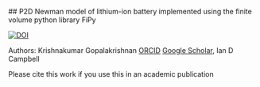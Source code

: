 ## P2D Newman model of lithium-ion battery implemented using the finite volume python library FiPy



[![DOI](https://zenodo.org/badge/244373966.svg)](https://zenodo.org/badge/latestdoi/244373966)


Authors: Krishnakumar Gopalakrishnan [ORCID](https://orcid.org/0000-0003-4246-8579) [Google Scholar](https://scholar.google.com/citations?user=S3rmFAcAAAAJ&hl=en&oi=ao), Ian D Campbell

Please cite this work if you use this in an academic publication
